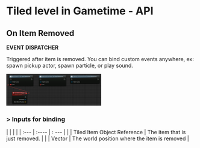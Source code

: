# Tiled level in Gametime - API
## On Item Removed

**EVENT DISPATCHER**

Triggered after item is removed. You can bind custom events anywhere, ex: spawn pickup actor, spawn particle, or play sound. 

<img src="https://raw.githubusercontent.com/even311379/TiledLevel/main/_media/GametimeAPI/OnItemRemoved.png" alt="drawing" width="50%"/>


### > Inputs for binding 
|             |         |       |
| :---        | :----   | : --- |
|  | Tiled Item Object Reference | The item that is just removed. |
|  | Vector | The world position where the item is removed |
